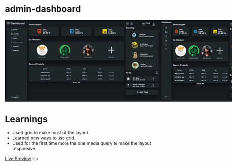# admin-dashboard


<div style="display: flex;">
  <img style="width: 500px;heigth: auto" src="./images/finalApp1.jpeg"/> 
  <img style="width: 300px;heigth: auto" src="./images/finalApp2.jpeg"/> 
  <img style="width: 200px;heigth: auto" src="./images/finalApp3.jpeg"/> 
  <img style="width: 100px;heigth: auto" src="./images/finalApp4.jpeg"/>
</div>

# Learnings

- Used grid to make most of the layout.
- Learned new ways to use grid.
- Used for the first time more tha one media query to make the layout responsive.

[Live Preview](https://raulurdanetag.github.io/admin-dashboard/) 👈
